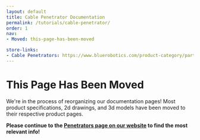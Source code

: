 ```yaml
---
layout: default
title: Cable Penetrator Documentation
permalink: /tutorials/cable-penetrator/
order: 1
nav:
- Moved: this-page-has-been-moved

store-links:
- Cable Penetrators: https://www.bluerobotics.com/product-category/parts/connectors/
---
```

# This Page Has Been Moved

We're in the process of reorganizing our documentation pages! Most product specifications, 2d drawings, and 3d models have been moved to their respective product pages.

**Please continue to the [Penetrators page on our website](https://bluerobotics.com/product-category/cables-connectors/penetrators/) to find the most relevant info!**


